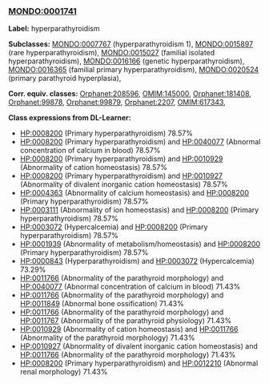 
### [MONDO:0001741](http://purl.obolibrary.org/obo/MONDO_0001741)
**Label:** hyperparathyroidism

**Subclasses:** [MONDO:0007767](http://purl.obolibrary.org/obo/MONDO_0007767) (hyperparathyroidism 1), [MONDO:0015897](http://purl.obolibrary.org/obo/MONDO_0015897) (rare hyperparathyroidism), [MONDO:0015027](http://purl.obolibrary.org/obo/MONDO_0015027) (familial isolated hyperparathyroidism), [MONDO:0016166](http://purl.obolibrary.org/obo/MONDO_0016166) (genetic hyperparathyroidism), [MONDO:0016365](http://purl.obolibrary.org/obo/MONDO_0016365) (familial primary hyperparathyroidism), [MONDO:0020524](http://purl.obolibrary.org/obo/MONDO_0020524) (primary parathyroid hyperplasia), 

**Corr. equiv. classes:** [Orphanet:208596](http://www.orpha.net/ORDO/Orphanet_208596), [OMIM:145000](http://purl.obolibrary.org/obo/OMIM_145000), [Orphanet:181408](http://www.orpha.net/ORDO/Orphanet_181408), [Orphanet:99878](http://www.orpha.net/ORDO/Orphanet_99878), [Orphanet:99879](http://www.orpha.net/ORDO/Orphanet_99879), [Orphanet:2207](http://www.orpha.net/ORDO/Orphanet_2207), [OMIM:617343](http://purl.obolibrary.org/obo/OMIM_617343), 

**Class expressions from DL-Learner:**

- [HP:0008200](http://purl.obolibrary.org/obo/HP_0008200) (Primary hyperparathyroidism) 78.57%
- [HP:0008200](http://purl.obolibrary.org/obo/HP_0008200) (Primary hyperparathyroidism) and [HP:0040077](http://purl.obolibrary.org/obo/HP_0040077) (Abnormal concentration of calcium in blood) 78.57%
- [HP:0008200](http://purl.obolibrary.org/obo/HP_0008200) (Primary hyperparathyroidism) and [HP:0010929](http://purl.obolibrary.org/obo/HP_0010929) (Abnormality of cation homeostasis) 78.57%
- [HP:0008200](http://purl.obolibrary.org/obo/HP_0008200) (Primary hyperparathyroidism) and [HP:0010927](http://purl.obolibrary.org/obo/HP_0010927) (Abnormality of divalent inorganic cation homeostasis) 78.57%
- [HP:0004363](http://purl.obolibrary.org/obo/HP_0004363) (Abnormality of calcium homeostasis) and [HP:0008200](http://purl.obolibrary.org/obo/HP_0008200) (Primary hyperparathyroidism) 78.57%
- [HP:0003111](http://purl.obolibrary.org/obo/HP_0003111) (Abnormality of ion homeostasis) and [HP:0008200](http://purl.obolibrary.org/obo/HP_0008200) (Primary hyperparathyroidism) 78.57%
- [HP:0003072](http://purl.obolibrary.org/obo/HP_0003072) (Hypercalcemia) and [HP:0008200](http://purl.obolibrary.org/obo/HP_0008200) (Primary hyperparathyroidism) 78.57%
- [HP:0001939](http://purl.obolibrary.org/obo/HP_0001939) (Abnormality of metabolism/homeostasis) and [HP:0008200](http://purl.obolibrary.org/obo/HP_0008200) (Primary hyperparathyroidism) 78.57%
- [HP:0000843](http://purl.obolibrary.org/obo/HP_0000843) (Hyperparathyroidism) and [HP:0003072](http://purl.obolibrary.org/obo/HP_0003072) (Hypercalcemia) 73.29%
- [HP:0011766](http://purl.obolibrary.org/obo/HP_0011766) (Abnormality of the parathyroid morphology) and [HP:0040077](http://purl.obolibrary.org/obo/HP_0040077) (Abnormal concentration of calcium in blood) 71.43%
- [HP:0011766](http://purl.obolibrary.org/obo/HP_0011766) (Abnormality of the parathyroid morphology) and [HP:0011849](http://purl.obolibrary.org/obo/HP_0011849) (Abnormal bone ossification) 71.43%
- [HP:0011766](http://purl.obolibrary.org/obo/HP_0011766) (Abnormality of the parathyroid morphology) and [HP:0011767](http://purl.obolibrary.org/obo/HP_0011767) (Abnormality of the parathyroid physiology) 71.43%
- [HP:0010929](http://purl.obolibrary.org/obo/HP_0010929) (Abnormality of cation homeostasis) and [HP:0011766](http://purl.obolibrary.org/obo/HP_0011766) (Abnormality of the parathyroid morphology) 71.43%
- [HP:0010927](http://purl.obolibrary.org/obo/HP_0010927) (Abnormality of divalent inorganic cation homeostasis) and [HP:0011766](http://purl.obolibrary.org/obo/HP_0011766) (Abnormality of the parathyroid morphology) 71.43%
- [HP:0008200](http://purl.obolibrary.org/obo/HP_0008200) (Primary hyperparathyroidism) and [HP:0012210](http://purl.obolibrary.org/obo/HP_0012210) (Abnormal renal morphology) 71.43%


